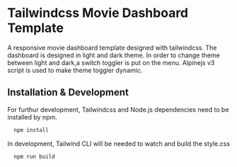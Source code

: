# Tailwindcss Movie Dashboard Template

A responsive movie dashboard template designed with tailwindcss.
The dashboard is designed in light and dark theme.
In order to change theme between light and dark,a switch toggler is put on the menu.
Alpinejs v3 script is used to make theme toggler dynamic.

## Installation & Development

For furthur development, Tailwindcss and Node.js dependencies need to be installed by npm.

```bash
  npm install 
```

In development, Tailwind CLI will be needed to watch and build the style.css

```bash
  npm run build 
```
